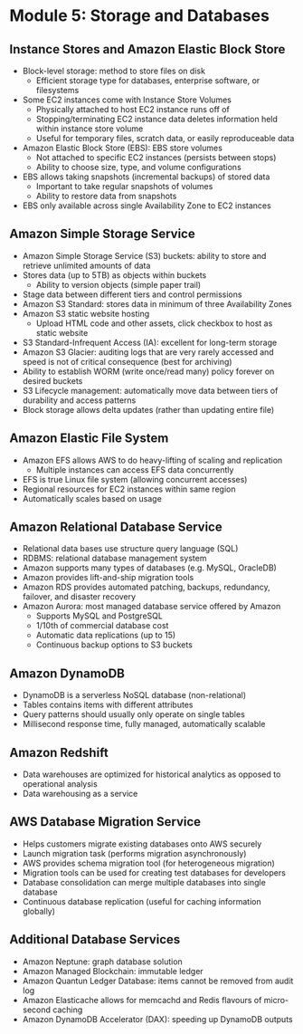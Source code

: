 # Module 5: Storage and Databases

## Instance Stores and Amazon Elastic Block Store

- Block-level storage: method to store files on disk
  - Efficient storage type for databases, enterprise software, or filesystems
- Some EC2 instances come with Instance Store Volumes
  - Physically attached to host EC2 instance runs off of
  - Stopping/terminating EC2 instance data deletes information held within instance store volume
  - Useful for temporary files, scratch data, or easily reproduceable data
- Amazon Elastic Block Store (EBS): EBS store volumes
  - Not attached to specific EC2 instances (persists between stops)
  - Ability to choose size, type, and volume configurations
- EBS allows taking snapshots (incremental backups) of stored data
  - Important to take regular snapshots of volumes
  - Ability to restore data from snapshots
- EBS only available across single Availability Zone to EC2 instances

## Amazon Simple Storage Service

- Amazon Simple Storage Service (S3) buckets: ability to store and retrieve unlimited amounts of data
- Stores data (up to 5TB) as objects within buckets
  - Ability to version objects (simple paper trail)
- Stage data between different tiers and control permissions
- Amazon S3 Standard: stores data in minimum of three Availability Zones
- Amazon S3 static website hosting
  - Upload HTML code and other assets, click checkbox to host as static website
- S3 Standard-Infrequent Access (IA): excellent for long-term storage
- Amazon S3 Glacier: auditing logs that are very rarely accessed and speed is not of critical consequence (best for archiving)
- Ability to establish WORM (write once/read many) policy forever on desired buckets
- S3 Lifecycle management: automatically move data between tiers of durability and access patterns
- Block storage allows delta updates (rather than updating entire file)

## Amazon Elastic File System

- Amazon EFS allows AWS to do heavy-lifting of scaling and replication
  - Multiple instances can access EFS data concurrently
- EFS is true Linux file system (allowing concurrent accesses)
- Regional resources for EC2 instances within same region
- Automatically scales based on usage

## Amazon Relational Database Service

- Relational data bases use structure query language (SQL)
- RDBMS: relational database management system
- Amazon supports many types of databases (e.g. MySQL, OracleDB)
- Amazon provides lift-and-ship migration tools
- Amazon RDS provides automated patching, backups, redundancy, failover, and disaster recovery
- Amazon Aurora: most managed database service offered by Amazon
  - Supports MySQL and PostgreSQL
  - 1/10th of commercial database cost
  - Automatic data replications (up to 15)
  - Continuous backup options to S3 buckets

## Amazon DynamoDB

- DynamoDB is a serverless NoSQL database (non-relational)
- Tables contains items with different attributes
- Query patterns should usually only operate on single tables
- Millisecond response time, fully managed, automatically scalable

## Amazon Redshift

- Data warehouses are optimized for historical analytics as opposed to operational analysis
- Data warehousing as a service

## AWS Database Migration Service

- Helps customers migrate existing databases onto AWS securely
- Launch migration task (performs migration asynchronously)
- AWS provides schema migration tool (for heterogeneous migration)
- Migration tools can be used for creating test databases for developers
- Database consolidation can merge multiple databases into single database
- Continuous database replication (useful for caching information globally)

## Additional Database Services

- Amazon Neptune: graph database solution
- Amazon Managed Blockchain: immutable ledger
- Amazon Quantun Ledger Database: items cannot be removed from audit log
- Amazon Elasticache allows for memcachd and Redis flavours of micro-second caching
- Amazon DynamoDB Accelerator (DAX): speeding up DynamoDB outputs
